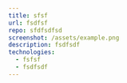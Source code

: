 ```yaml
---
title: sfsf
url: fsdfsf
repo: sfdfsdfsd
screenshot: /assets/example.png
description: fsdfsdf
technologies:
  - fsfsf
  - fsdfsdf
---
```

